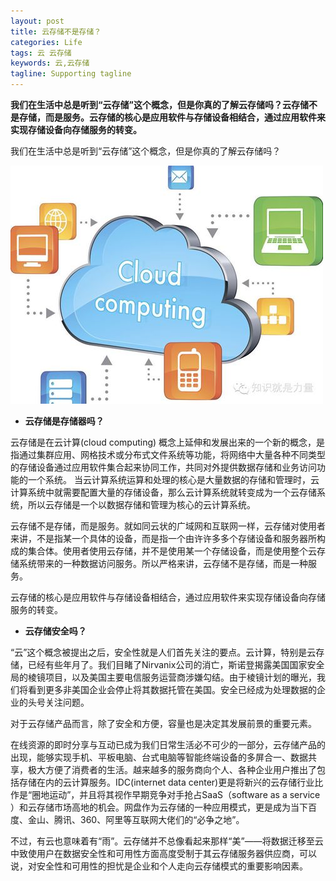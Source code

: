 ```yaml
---
layout: post
title: 云存储不是存储？
categories: Life
tags: 云 云存储 
keywords: 云,云存储
tagline: Supporting tagline
---
```

**我们在生活中总是听到“云存储”这个概念，但是你真的了解云存储吗？云存储不是存储，而是服务。云存储的核心是应用软件与存储设备相结合，通过应用软件来实现存储设备向存储服务的转变。**

我们在生活中总是听到“云存储”这个概念，但是你真的了解云存储吗？

<img src="/assets/pictures/Life/20150225_cloud_Boxcn.jpg">

- **云存储是存储器吗？**

云存储是在云计算(cloud computing) 概念上延伸和发展出来的一个新的概念，是指通过集群应用、网格技术或分布式文件系统等功能，将网络中大量各种不同类型的存储设备通过应用软件集合起来协同工作，共同对外提供数据存储和业务访问功能的一个系统。 当云计算系统运算和处理的核心是大量数据的存储和管理时，云计算系统中就需要配置大量的存储设备，那么云计算系统就转变成为一个云存储系统，所以云存储是一个以数据存储和管理为核心的云计算系统。

云存储不是存储，而是服务。就如同云状的广域网和互联网一样，云存储对使用者来讲，不是指某一个具体的设备，而是指一个由许许多多个存储设备和服务器所构成的集合体。使用者使用云存储，并不是使用某一个存储设备，而是使用整个云存储系统带来的一种数据访问服务。所以严格来讲，云存储不是存储，而是一种服务。

云存储的核心是应用软件与存储设备相结合，通过应用软件来实现存储设备向存储服务的转变。

- **云存储安全吗？**

“云”这个概念被提出之后，安全性就是人们首先关注的要点。云计算，特别是云存储，已经有些年月了。我们目睹了Nirvanix公司的消亡，斯诺登揭露美国国家安全局的棱镜项目，以及美国主要电信服务运营商涉嫌勾结。由于棱镜计划的曝光，我们将看到更多非美国企业会停止将其数据托管在美国。安全已经成为处理数据的企业的头号关注问题。

对于云存储产品而言，除了安全和方便，容量也是决定其发展前景的重要元素。

在线资源的即时分享与互动已成为我们日常生活必不可少的一部分，云存储产品的出现，能够实现手机、平板电脑、台式电脑等智能终端设备的多屏合一、数据共享，极大方便了消费者的生活。越来越多的服务商向个人、各种企业用户推出了包括存储在内的云计算服务。IDC(internet data center)更是将新兴的云存储行业比作是“圈地运动”，并且将其视作早期竞争对手抢占SaaS（software as a service ）和云存储市场高地的机会。网盘作为云存储的一种应用模式，更是成为当下百度、金山、腾讯、360、阿里等互联网大佬们的“必争之地”。

不过，有云也意味着有“雨”。云存储并不总像看起来那样“美”——将数据迁移至云中致使用户在数据安全性和可用性方面高度受制于其云存储服务器供应商，可以说，对安全性和可用性的担忧是企业和个人走向云存储模式的重要影响因素。

